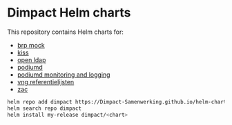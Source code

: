 # Dimpact Helm charts
This repository contains Helm charts for:

- [brp mock](./charts/brpmock/README.md)
- [kiss](./charts/kiss/README.md)
- [open ldap](./charts/openldap/README.md)
- [podiumd](./charts/podiumd/README.md)
- [podiumd monitoring and logging](./charts/podiumd-monitoring-logging/README.md)
- [vng referentielijsten](./charts/vngreferentielijsten/README.md)
- [zac](./charts/zac/README.md)


```bash
helm repo add dimpact https://Dimpact-Samenwerking.github.io/helm-charts/
helm search repo dimpact
helm install my-release dimpact/<chart>
```
